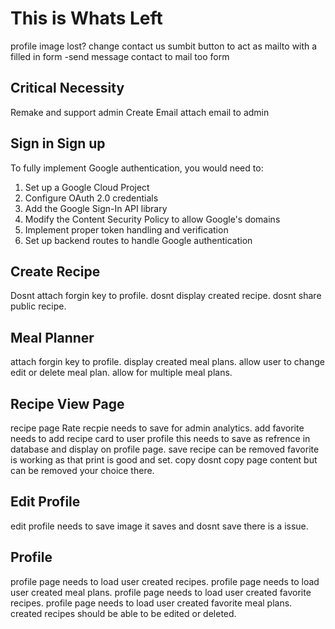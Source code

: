 # This is Whats Left


profile image lost?
change contact us sumbit button to act as mailto with a filled in form
    -send message contact to mail too form

## Critical Necessity
Remake and support admin
Create Email 
attach email to admin


## Sign in Sign up 
To fully implement Google authentication, you would need to:

1. Set up a Google Cloud Project
2. Configure OAuth 2.0 credentials
3. Add the Google Sign-In API library
4. Modify the Content Security Policy to allow Google's domains
5. Implement proper token handling and verification
6. Set up backend routes to handle Google authentication

## Create Recipe
Dosnt attach forgin key to profile.
dosnt display created recipe.
dosnt share public recipe.

## Meal Planner
attach forgin key to profile.
display created meal plans.
allow user to change edit or delete meal plan.
allow for multiple meal plans.

## Recipe View Page
recipe page Rate recpie needs to save for admin analytics.
add favorite needs to add recipe card to user profile 
this needs to save as refrence in database and display on profile page.
save recipe can be removed favorite is working as that 
print is good and set. copy dosnt copy page content but can be removed your choice there.

## Edit Profile
edit profile needs to save image it saves and dosnt save there is a issue.

## Profile
profile page needs to load user created recipes.
profile page needs to load user created meal plans.
profile page needs to load user created favorite recipes.
profile page needs to load user created favorite meal plans.
created recipes should be able to be edited or deleted.



